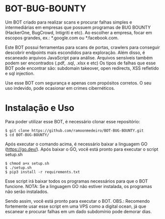 # BOT-BUG-BOUNTY

Um BOT criado para realizar scans e procurar falhas simples e intermediárias em empresas que possuem programas de BUG BOUNTY (HackerOne, BugCrowd, Intigriti e etc).
Ao escolher a empresa, focar em escopos grandes, ex.: *.google.com ou *.facebook.com.

Este BOT possui ferramentas para scans de portas, crawlers para conseguir descobrir endpoints mais escondidos para exploração. Além disso, é escaneado arquivos JavaScript para análise.
Arquivos sensíveis também podem ser encontrados (.pdf, .sql, .xlsx e etc) 
Os tipos de falhas que esse BOT pode encontrar são: subdomain takeover, open redirects, XSS refletido e sql injection. 

Use esse BOT com segurança e apenas com propósitos corretos. O seu uso indevido, pode ocasionar em crimes cibernéticos.

# Instalação e Uso

Para poder utilizar esse BOT, é necessário clonar esse repositório:

```
$ git clone https://github.com/ramoonmedeiro/BOT-BUG-BOUNTY.git
$ cd BOT-BUG-BOUNTY/
```

Após executar o comando acima, é necessário  baixar a linguagem GO (https://go.dev/). Após baixar o GO, você está pronto para executar o script setup.sh

```
$ chmod a+x setup.sh
$ ./setup.sh
$ pip3 install -r requirements.txt
```

Esse script irá baixar todos os programas necessários para que o BOT funcione. NOTA: Se a linguagem GO não estiver instalada, os programas não serão instalados.

Sendo assim, você está pronto para executar o BOT. OBS.: Recomendo fortemente usar esse script em uma VPS como a digital ocean, já que escanear e procurar falhas em um dado subdomínio pode demorar dias.
